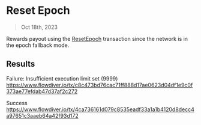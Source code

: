 # Reset Epoch

> Oct 18th, 2023

Rewards payout using the [ResetEpoch](../../../../templates/reset_epoch_with_end_staking_auction.cdc)
 transaction since the network is in the epoch fallback mode.

## Results

Failure: Insufficient execution limit set (9999)
https://www.flowdiver.io/tx/c8c473bd76cac71ff888d17ae0623d04df1e9c0f373ae77efdab47d37af2c272


Success
https://www.flowdiver.io/tx/4ca736161d079c8535eadf33a1a1b4120d8decc4a97651c3aaeb64a42f93d172